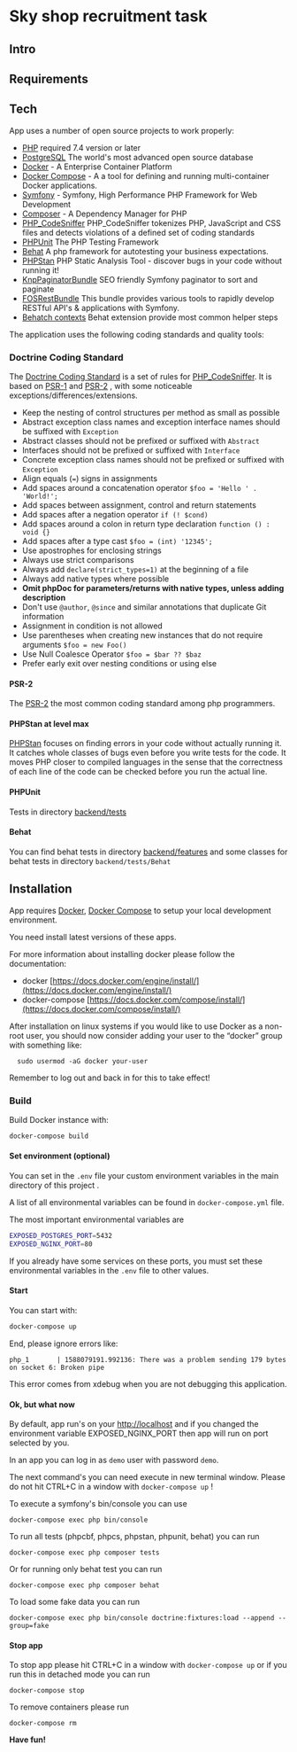 # Sky shop recruitment task 

## Intro



## Requirements

## Tech

App uses a number of open source projects to work properly:

* [PHP] required 7.4 version or later
* [PostgreSQL] The world's most advanced open source database
* [Docker]      - A Enterprise Container Platform
* [Docker Compose] - A a tool for defining and running multi-container Docker applications.
* [Symfony]  - Symfony, High Performance PHP Framework for Web Development
* [Composer]    - A Dependency Manager for PHP
* [PHP_CodeSniffer] PHP_CodeSniffer tokenizes PHP, JavaScript and CSS files and detects violations of a defined set of coding standards
* [PHPUnit] The PHP Testing Framework
* [Behat] A php framework for autotesting your business expectations.
* [PHPStan] PHP Static Analysis Tool - discover bugs in your code without running it!
* [KnpPaginatorBundle] SEO friendly Symfony paginator to sort and paginate
* [FOSRestBundle] This bundle provides various tools to rapidly develop RESTful API's & applications with Symfony.
* [Behatch contexts] Behat extension provide most common helper steps

The application uses the following coding standards and quality tools:

### Doctrine Coding Standard

 The [Doctrine Coding Standard] is a set of rules for [PHP_CodeSniffer]. It is based on [PSR-1]
 and [PSR-2] , with some noticeable exceptions/differences/extensions.
 - Keep the nesting of control structures per method as small as possible
 - Abstract exception class names and exception interface names should be suffixed with ``Exception``
 - Abstract classes should not be prefixed or suffixed with ``Abstract``
 - Interfaces should not be prefixed or suffixed with ``Interface``
 - Concrete exception class names should not be prefixed or suffixed with ``Exception``
 - Align equals (``=``) signs in assignments
 - Add spaces around a concatenation operator ``$foo = 'Hello ' . 'World!';``
 - Add spaces between assignment, control and return statements
 - Add spaces after a negation operator ``if (! $cond)``
 - Add spaces around a colon in return type declaration ``function () : void {}``
 - Add spaces after a type cast ``$foo = (int) '12345';``
 - Use apostrophes for enclosing strings
 - Always use strict comparisons
 - Always add ``declare(strict_types=1)`` at the beginning of a file
 - Always add native types where possible
 - **Omit phpDoc for parameters/returns with native types, unless adding description**
 - Don't use ``@author``, ``@since`` and similar annotations that duplicate Git information
 - Assignment in condition is not allowed
 - Use parentheses when creating new instances that do not require arguments ``$foo = new Foo()``
 - Use Null Coalesce Operator ``$foo = $bar ?? $baz``
 - Prefer early exit over nesting conditions or using else

#### PSR-2

The [PSR-2] the most common coding standard among php programmers.

#### PHPStan at level max

[PHPStan] focuses on finding errors in your code without actually running it. It catches whole classes of bugs even before you write tests for the code. It moves PHP closer to compiled languages in the sense that the correctness of each line of the code can be checked before you run the actual line.

#### PHPUnit

Tests in directory [backend/tests](backend/tests)

#### Behat

You can find behat tests in directory [backend/features](backend/features) and some classes for behat tests in directory `backend/tests/Behat`

## Installation

App requires [Docker], [Docker Compose] to setup your local development environment. 

You need install latest versions of these apps.

For more information about installing docker please follow the documentation:

* docker [https://docs.docker.com/engine/install/](https://docs.docker.com/engine/install/)
* docker-compose  [https://docs.docker.com/compose/install/](https://docs.docker.com/compose/install/)

After installation on linux systems if you would like to use Docker as a non-root user, you should now consider adding your user to the “docker” group with something like:

```
  sudo usermod -aG docker your-user
```

Remember to log out and back in for this to take effect!

### Build

Build Docker instance with:

```sh
docker-compose build
```

#### Set environment (optional)

You can set in the `.env` file your custom environment variables in the main directory of this project .

A list of all environmental variables can be found in  `docker-compose.yml` file.

The most important environmental variables are 

```bash
EXPOSED_POSTGRES_PORT=5432
EXPOSED_NGINX_PORT=80
```

If you already have some services on these ports, you must set these environmental variables in the `.env` file to other values.

#### Start

You can start with:

```sh
docker-compose up 
```

End, please ignore errors like:

```
php_1       | 1588079191.992136: There was a problem sending 179 bytes on socket 6: Broken pipe
```

This error comes from xdebug when you are not debugging this application. 

#### Ok, but what now

By default, app run's on your [http://localhost](http://localhost) and if you changed the environment variable 
EXPOSED_NGINX_PORT then app will run on  port selected by you.

In an app you can log in as `demo` user with password `demo`.

The next command's you can need execute  in new terminal window. 
Please do not hit CTRL+C in a window with `docker-compose up` !
 
To execute a symfony's bin/console you can use

```
docker-compose exec php bin/console
```

To run all tests (phpcbf, phpcs, phpstan, phpunit, behat) you can run

```
docker-compose exec php composer tests
``` 

Or for running only behat test you can run

```
docker-compose exec php composer behat
```

To load some fake data you can run

```
docker-compose exec php bin/console doctrine:fixtures:load --append --group=fake
```

#### Stop app

To stop app please hit CTRL+C in a window with `docker-compose up` or if you run this in detached mode
you can run  

```
docker-compose stop
```

To remove containers please run 

```
docker-compose rm
```

**Have fun!**

[//]: # 
   [PHP]: <https://www.php.net>
   [Symfony]: <http://symfony.com>
   [Docker]: <https://www.docker.com/>
   [Docker Compose]: <https://www.docker.com/>
   [PHPUnit]: <https://phpunit.de>
   [Composer]: <https://getcomposer.org>
   [PHP_CodeSniffer]:  <https://github.com/squizlabs/PHP_CodeSniffer>
   [PHPStan]:   <https://github.com/phpstan/phpstan>
   [Doctrine Coding Standard]:   <https://www.doctrine-project.org/projects/doctrine-coding-standard/en/6.0/reference/index.html#introduction>
   [PSR-2]: <https://www.php-fig.org/psr/psr-2/>
   [PSR-1]: <https://www.php-fig.org/psr/psr-1/>
   [PSR-12]: <https://www.php-fig.org/psr/psr-12/>
   [Behat]: <https://behat.org/>
   [Deptrac]: <https://github.com/sensiolabs-de/deptrac>
   [KnpPaginatorBundle]: <https://github.com/KnpLabs/KnpPaginatorBundle>
   [Behatch contexts]: <https://github.com/Behatch/contexts>
   [PostgreSQL]: <https://www.postgresql.org>
   [FOSRestBundle]: <https://symfony.com/doc/master/bundles/FOSRestBundle/index.html>
    


